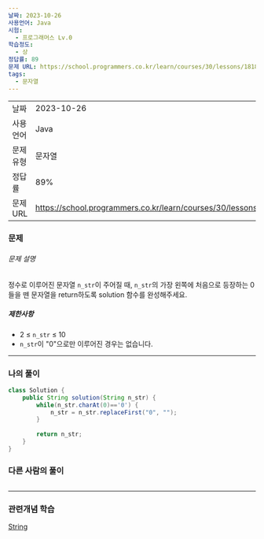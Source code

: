 ```yaml
---
날짜: 2023-10-26
사용언어: Java
시험:
  - 프로그래머스 Lv.0
학습정도:
  - 상
정답률: 89
문제 URL: https://school.programmers.co.kr/learn/courses/30/lessons/181847
tags:
  - 문자열
---
```


|        |                                                                   |
| ------ | ----------------------------------------------------------------- |
| 날짜     | 2023-10-26                                                        |
| 사용 언어  | Java                                                              |
| 문제 유형  | 문자열                                                               |
| 정답률    | 89%                                                               |
| 문제 URL | https://school.programmers.co.kr/learn/courses/30/lessons/181847/ |

### 문제

###### 문제 설명

정수로 이루어진 문자열 `n_str`이 주어질 때, `n_str`의 가장 왼쪽에 처음으로 등장하는 0들을 뗀 문자열을 return하도록 solution 함수를 완성해주세요.

##### 제한사항

- 2 ≤ `n_str` ≤ 10
- `n_str`이 "0"으로만 이루어진 경우는 없습니다.

---

### 나의 풀이

```java
class Solution {
    public String solution(String n_str) {
        while(n_str.charAt(0)=='0') {
            n_str = n_str.replaceFirst("0", "");
        }
        
        return n_str;
    }
}
```

### 다른 사람의 풀이

```java

```

---
### 관련개념 학습

[String](String.md)